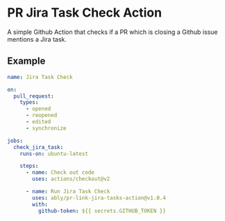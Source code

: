# PR Jira Task Check Action

A simple Github Action that checks if a PR which is closing a Github issue mentions a Jira task.

## Example

```yml
name: Jira Task Check

on:
  pull_request:
    types:
      - opened
      - reopened
      - edited
      - synchronize

jobs:
  check_jira_task:
    runs-on: ubuntu-latest

    steps:
      - name: Check out code
        uses: actions/checkout@v2

      - name: Run Jira Task Check
        uses: ably/pr-link-jira-tasks-action@v1.0.4
        with:
          github-token: ${{ secrets.GITHUB_TOKEN }}
```
